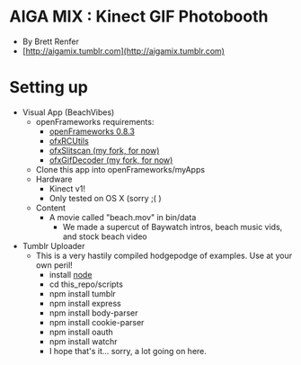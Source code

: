 AIGA MIX : Kinect GIF Photobooth
=========
* By Brett Renfer
* [http://aigamix.tumblr.com](http://aigamix.tumblr.com)

Setting up
=========
* Visual App (BeachVibes)
	* openFrameworks requirements: 
		* [openFrameworks 0.8.3](http://www.openframeworks.cc/download/)
		* [ofxRCUtils](https://github.com/robotconscience/ofxRCUtils)
		* [ofxSlitscan (my fork, for now)](https://github.com/robotconscience/ofxSlitScan)
		* [ofxGifDecoder (my fork, for now)](https://github.com/robotconscience/ofxGifDecoder)
	* Clone this app into openFrameworks/myApps
	* Hardware
		* Kinect v1!
		* Only tested on OS X (sorry ;( )
	* Content
		* A movie called "beach.mov" in bin/data
			* We made a supercut of Baywatch intros, beach music vids, and stock beach video
* Tumblr Uploader
	* This is a very hastily compiled hodgepodge of examples. Use at your own peril!
		* install [node](http://nodejs.org/)
		* cd this_repo/scripts
		* npm install tumblr
		* npm install express
		* npm install body-parser
		* npm install cookie-parser
		* npm install oauth
		* npm install watchr
		* I hope that's it... sorry, a lot going on here.